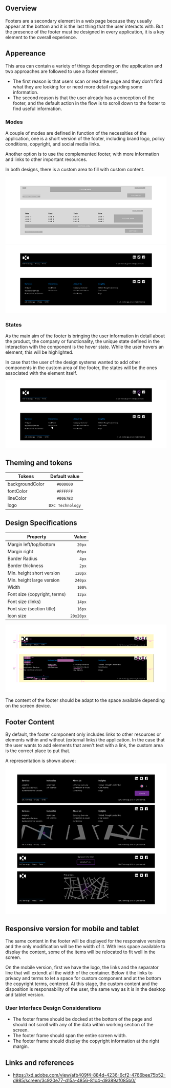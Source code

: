 ## Overview

Footers are a secondary element in a web page because they usually appear at the bottom and it is the last thing that the user interacts with. But the presence of the footer must be designed in every application, it is a key element to the overall experience.

## Appereance

This area can contain a variety of things depending on the application and two approaches are followed to use a footer element.

- The first reason is that users scan or read the page and they don't find what they are looking for or need more detail regarding some information.
- The second reason is that the user already has a conception of the footer, and the default action in the flow is to scroll down to the footer to find useful information.

### Modes

A couple of modes are defined in function of the necessities of the application, one is a short version of the footer, including brand logo, policy conditions, copyright, and social media links.

Another option is to use the complemented footer, with more information and links to other important resources.

In both designs, there is a custom area to fill with custom content.

![Footer structure example](images/footer_structure.png)
![Footer modes example](images/footer_modes.png)

### States

As the main aim of the footer is bringing the user information in detail about the product, the company or functionality, the unique state defined in the interaction with the component is the hover state. While the user hovers an element, this will be highlighted.

In case that the user of the design systems wanted to add other components in the custom area of the footer, the states will be the ones associated with the element itself.

![Footer modes example](images/footer_states.png)

## Theming and tokens

| Tokens          |  Default value   |
| --------------- | :--------------: |
| backgroundColor |    `#000000`     |
| fontColor       |    `#FFFFFF`     |
| lineColor       |    `#0067B3`     |
| logo            | `DXC Technology` |

## Design Specifications

| Property                     |     Value |
| ---------------------------- | --------: |
| Margin left/top/bottom       |    `20px` |
| Margin right                 |    `60px` |
| Border Radius                |     `4px` |
| Border thickness             |     `2px` |
| Min. height short version    |   `120px` |
| Min. height large version    |   `240px` |
| Width                        |    `100%` |
| Font size (copyright, terms) |    `12px` |
| Font size (links)            |    `14px` |
| Font size (section title)    |    `16px` |
| Icon size                    | `20x20px` |

![Footer modes example](images/footer_specs.png)

The content of the footer should be adapt to the space available depending on the screen device.

## Footer Content

By default, the footer component only includes links to other resources or elements within and without (external links) the application.
In the case that the user wants to add elements that aren't text with a link, the custom area is the correct place to put that.

A representation is shown above:
![Footer with button and label as custom content](images/footer_custom_1.png)

## Responsive version for mobile and tablet

The same content in the footer will be displayed for the responsive versions and the only modification will be the width of it. With less space available to display the content, some of the items will be relocated to fit well in the screen.

On the mobile version, first we have the logo, the links and the separator line that will extendt all the width of the container. Below it the links to privacy and terms to let a space for custom component and at the bottom the copyright terms, centered.
At this stage, the custom content and the disposition is responsability of the user, the same way as it is in the desktop and tablet version.

### User Interface Design Considerations

- The footer frame should be docked at the bottom of the page and should not scroll with any of the data within working section of the screen.
- The footer frame should span the entire screen width.
- The footer frame should display the copyright information at the right margin.

## Links and references

- https://xd.adobe.com/view/afb409f4-884d-4236-6cf2-4766bee75b52-d985/screen/3c920e77-d15a-4856-81c4-d9389af085b0/
